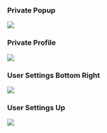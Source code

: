### Private Popup
![](https://emivxd.github.io/bandaged-bd/images/Screenshot_2.png)
### Private Profile
![](https://emivxd.github.io/bandaged-bd/images/Screenshot_3.png)
### User Settings Bottom Right
![](https://emivxd.github.io/bandaged-bd/images/Screenshot_4.png)
### User Settings Up
![](https://emivxd.github.io/bandaged-bd/images/Screenshot_1.png)
